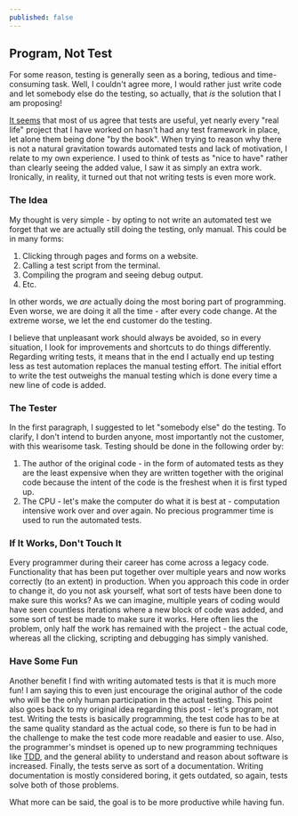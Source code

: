 ```yaml
---
published: false
---
```

## Program, Not Test

For some reason, testing is generally seen as a boring, tedious and time-consuming task. Well, I couldn't agree more, I would rather just write code and let somebody else do the testing, so actually, that *is* the solution that I am proposing!

[It seems](https://stackoverflow.com/questions/67299/is-unit-testing-worth-the-effort) that most of us agree that tests are useful, yet nearly every "real life" project that I have worked on hasn't had any test framework in place, let alone them being done "by the book". When trying to reason why there is not a natural gravitation towards automated tests and lack of motivation, I relate to my own experience. I used to think of tests as "nice to have" rather than clearly seeing the added value, I saw it as simply an extra work. Ironically, in reality, it turned out that not writing tests is even more work.

### The Idea

My thought is very simple - by opting to not write an automated test we forget that we are actually still doing the testing, only manual. This could be in many forms:
1. Clicking through pages and forms on a website.
2. Calling a test script from the terminal.
3. Compiling the program and seeing debug output.
4. Etc.

In other words, we *are* actually doing the most boring part of programming. Even worse, we are doing it all the time - after every code change. At the extreme worse, we let the end customer do the testing.

I believe that unpleasant work should always be avoided, so in every situation, I look for improvements and shortcuts to do things differently. Regarding writing tests, it means that in the end I actually end up testing less as test automation replaces the manual testing effort. The initial effort to write the test outweighs the manual testing which is done every time a new line of code is added.

### The Tester

In the first paragraph, I suggested to let "somebody else" do the testing. To clarify, I don't intend to burden anyone, most importantly not the customer, with this wearisome task. Testing should be done in the following order by:
1. The author of the original code - in the form of automated tests as they are the least expensive when they are written together with the original code because the intent of the code is the freshest when it is first typed up.
2. The CPU - let's make the computer do what it is best at - computation intensive work over and over again. No precious programmer time is used to run the automated tests.

### If It Works, Don't Touch It

Every programmer during their career has come across a legacy code. Functionality that has been put together over multiple years and now works correctly (to an extent) in production. When you approach this code in order to change it, do you not ask yourself, what sort of tests have been done to make sure this works? As we can imagine, multiple years of coding would have seen countless iterations where a new block of code was added, and some sort of test be made to make sure it works. Here often lies the problem, only half the work has remained with the project - the actual code, whereas all the clicking, scripting and debugging has simply vanished.

### Have Some Fun

Another benefit I find with writing automated tests is that it is much more fun! I am saying this to even just encourage the original author of the code who will be the only human participation in the actual testing. This point also goes back to my original idea regarding this post - let's program, not test. Writing the tests is basically programming, the test code has to be at the same quality standard as the actual code, so there is fun to be had in the challenge to make the test code more readable and easier to use. Also, the programmer's mindset is opened up to new programming techniques like [TDD](https://en.wikipedia.org/wiki/Test-driven_development), and the general ability to understand and reason about software is increased. Finally, the tests serve as sort of a documentation. Writing documentation is mostly considered boring, it gets outdated, so again, tests solve both of those problems.

What more can be said, the goal is to be more productive while having fun.